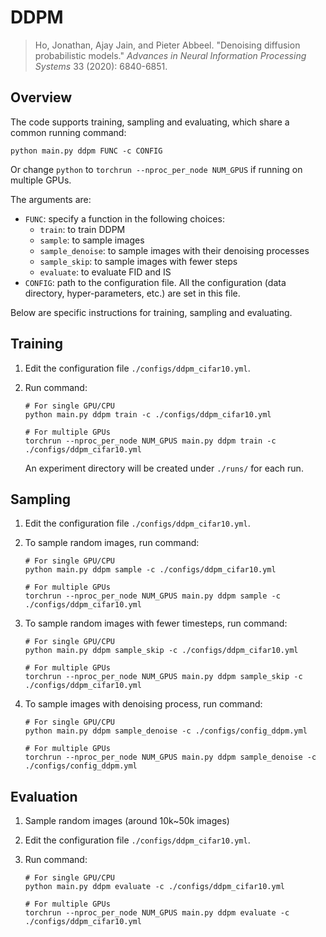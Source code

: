 # DDPM

> Ho, Jonathan, Ajay Jain, and Pieter Abbeel. "Denoising diffusion probabilistic models." *Advances in Neural Information Processing Systems* 33 (2020): 6840-6851.



## Overview

The code supports training, sampling and evaluating, which share a common running command:

```shell
python main.py ddpm FUNC -c CONFIG
```

Or change `python` to `torchrun --nproc_per_node NUM_GPUS` if running on multiple GPUs.

The arguments are:

- `FUNC`: specify a function in the following choices:
  - `train`: to train DDPM
  - `sample`: to sample images
  - `sample_denoise`: to sample images with their denoising processes
  - `sample_skip`: to sample images with fewer steps
  - `evaluate`: to evaluate FID and IS
- `CONFIG`: path to the configuration file. All the configuration (data directory, hyper-parameters, etc.) are set in this file.

Below are specific instructions for training, sampling and evaluating.



## Training

1. Edit the configuration file `./configs/ddpm_cifar10.yml`.

2. Run command:

   ```shell
   # For single GPU/CPU
   python main.py ddpm train -c ./configs/ddpm_cifar10.yml
   ```
   
   ```shell
   # For multiple GPUs
   torchrun --nproc_per_node NUM_GPUS main.py ddpm train -c ./configs/ddpm_cifar10.yml
   ```
   
   An experiment directory will be created under `./runs/` for each run.



## Sampling

1. Edit the configuration file `./configs/ddpm_cifar10.yml`. 

2. To sample random images, run command:

   ```shell
   # For single GPU/CPU
   python main.py ddpm sample -c ./configs/ddpm_cifar10.yml
   ```

   ```shell
   # For multiple GPUs
   torchrun --nproc_per_node NUM_GPUS main.py ddpm sample -c ./configs/ddpm_cifar10.yml
   ```

3. To sample random images with fewer timesteps, run command:

   ```shell
   # For single GPU/CPU
   python main.py ddpm sample_skip -c ./configs/ddpm_cifar10.yml
   ```

   ```shell
   # For multiple GPUs
   torchrun --nproc_per_node NUM_GPUS main.py ddpm sample_skip -c ./configs/ddpm_cifar10.yml
   ```

4. To sample images with denoising process, run command:

   ```shell
   # For single GPU/CPU
   python main.py ddpm sample_denoise -c ./configs/config_ddpm.yml
   ```

   ```shell
   # For multiple GPUs
   torchrun --nproc_per_node NUM_GPUS main.py ddpm sample_denoise -c ./configs/config_ddpm.yml
   ```



## Evaluation

1. Sample random images (around 10k~50k images)

2. Edit the configuration file `./configs/ddpm_cifar10.yml`. 

3. Run command:

   ```shell
   # For single GPU/CPU
   python main.py ddpm evaluate -c ./configs/ddpm_cifar10.yml
   ```
   
   ```shell
   # For multiple GPUs
   torchrun --nproc_per_node NUM_GPUS main.py ddpm evaluate -c ./configs/ddpm_cifar10.yml
   ```

